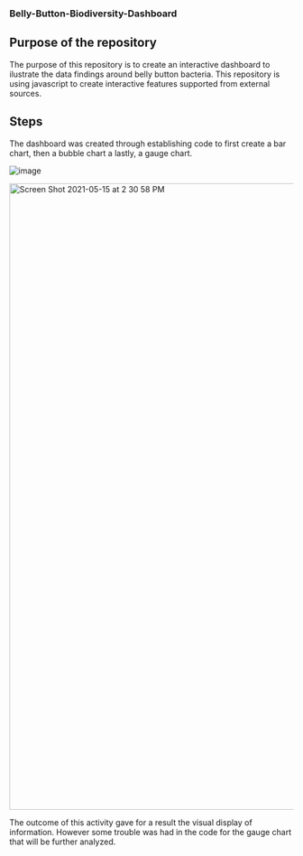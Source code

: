### Belly-Button-Biodiversity-Dashboard

## Purpose of the repository
The purpose of this repository is to create an interactive dashboard to ilustrate the data findings around belly button bacteria. This repository is using javascript to create interactive features supported from external sources.

## Steps
The dashboard was created through establishing code to first create a bar chart, then a bubble chart a lastly, a gauge chart. 

![image](https://user-images.githubusercontent.com/78698456/118374535-a3041480-b58a-11eb-981a-7726b2fd0645.png)

<img width="1110" alt="Screen Shot 2021-05-15 at 2 30 58 PM" src="https://user-images.githubusercontent.com/78698456/118374540-a8f9f580-b58a-11eb-84df-c4d0441d2683.png">

The outcome of this activity gave for a result the visual display of information. However some trouble was had in the code for the gauge chart that will be further analyzed.

